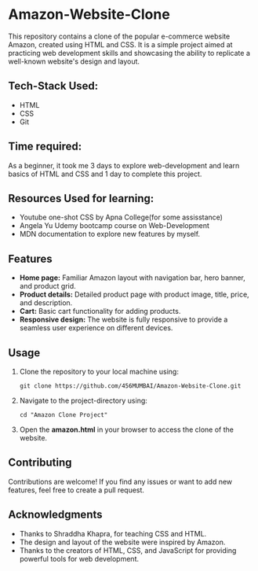 # Amazon-Website-Clone
This repository contains a clone of the popular e-commerce website Amazon, created using HTML and CSS. It is a simple project aimed at practicing web development skills and showcasing the ability to replicate a well-known website's design and layout.

## Tech-Stack Used:
* HTML
* CSS
* Git

## Time required:
As a beginner, it took me 3 days to explore web-development and learn basics of HTML and CSS and 1 day to complete this project.

## Resources Used for learning:
* Youtube one-shot CSS by Apna College(for some assisstance)
* Angela Yu Udemy bootcamp course on Web-Development
* MDN documentation to explore new features by myself.
  
## Features
* **Home page:** Familiar Amazon layout with navigation bar, hero banner, and product grid.
* **Product details:** Detailed product page with product image, title, price, and description.
* **Cart:** Basic cart functionality for adding products.
* **Responsive design:** The website is fully responsive to provide a seamless user experience on different devices.
## Usage
 1. Clone the repository to your local machine using:
    ```
    git clone https://github.com/456MUMBAI/Amazon-Website-Clone.git
    ```
2. Navigate to the project-directory using:
   ```
   cd "Amazon Clone Project"
   ```
3. Open the **amazon.html** in your browser to access the clone of the website.
   
## Contributing
Contributions are welcome! If you find any issues or want to add new features, feel free to create a pull request.

## Acknowledgments
* Thanks to Shraddha Khapra, for teaching CSS and HTML.
* The design and layout of the website were inspired by Amazon.
* Thanks to the creators of HTML, CSS, and JavaScript for providing powerful tools for web development.
